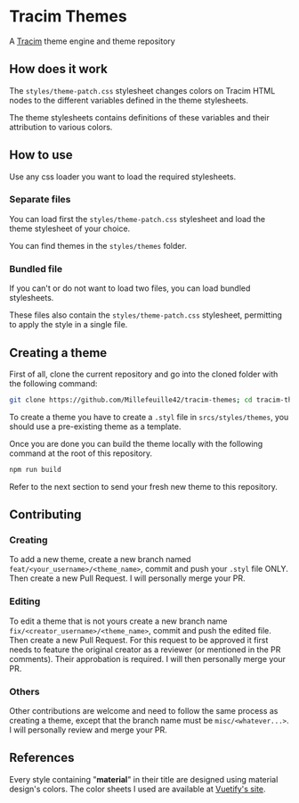 # Tracim Themes

A [Tracim](https://github.com/tracim/tracim) theme engine and theme repository


## How does it work

The `styles/theme-patch.css` stylesheet changes colors on Tracim HTML nodes to the different variables defined in the theme stylesheets.

The theme stylesheets contains definitions of these variables and their attribution to various colors.


## How to use

Use any css loader you want to load the required stylesheets.

### Separate files

You can load first the `styles/theme-patch.css` stylesheet and load the theme stylesheet of your choice.

You can find themes in the `styles/themes` folder.

### Bundled file

If you can't or do not want to load two files, you can load bundled stylesheets.

These files also contain the `styles/theme-patch.css` stylesheet, permitting to apply the style in a single file.


## Creating a theme

First of all, clone the current repository and go into the cloned folder with the following command:
```bash
git clone https://github.com/Millefeuille42/tracim-themes; cd tracim-themes
```

To create a theme you have to create a `.styl` file in `srcs/styles/themes`, you should use a 
pre-existing theme as a template.

Once you are done you can build the theme locally with the following command at the root of this repository.
```bash
npm run build
```

Refer to the next section to send your fresh new theme to this repository.


## Contributing

### Creating

To add a new theme, create a new branch named `feat/<your_username>/<theme_name>`, commit and push your `.styl` 
file ONLY. Then create a new Pull Request. I will personally merge your PR.

### Editing

To edit a theme that is not yours create a new branch name `fix/<creator_username>/<theme_name>`, commit and push the
edited file. Then create a new Pull Request. For this request to be approved it first needs to
feature the original creator as a reviewer (or mentioned in the PR comments). Their approbation is required.
I will then personally merge your PR.

### Others

Other contributions are welcome and need to follow the same process as creating a theme, except that the branch name
must be `misc/<whatever...>`. I will personally review and merge your PR.


## References

Every style containing "**material**" in their title are designed using material design's colors.
The color sheets I used are available at [Vuetify's site](https://vuetifyjs.com/en/styles/colors/#material-colors).
